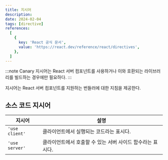 ```yaml
---
title: 지시어
description:
date: 2024-02-04
tags: [directive]
references:
  [
    {
      key: 'React 공식 문서',
      value: 'https://react.dev/reference/react/directives',
    },
  ]
---
```


:::note Canary
지시어는 React 서버 컴포넌트를 사용하거나 이와 호환되는 라이브러리를 빌드하는 경우에만 필요하다.
:::

지시어는 React 서버 컴포넌트를 지원하는 번들러에 대한 지침을 제공한다.

## 소스 코드 지시어

| 지시어         | 설명                                                       |
| -------------- | ---------------------------------------------------------- |
| `'use client'` | 클라이언트에서 실행되는 코드라는 표시다.                   |
| `'use server'` | 클라이언트에서 호출할 수 있는 서버 사이드 함수라는 표시다. |
